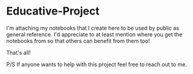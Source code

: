 # Educative-Project
I'm attaching my notebooks that I create here to be used by public as general reference. I'd appreciate to at least mention where you get the notebooks from so that others can benefit from them too!

That's all!

P/S If anyone wants to help with this project feel free to reach out to me.
